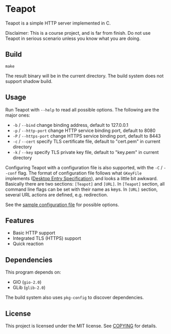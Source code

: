 # Teapot

Teapot is a simple HTTP server implemented in C.

Disclaimer: This is a course project, and is far from finish. Do not use Teapot in serious scenario unless you know what you are doing.

## Build

```shell
make
```

The result binary will be in the current directory. The build system does not support shadow build.

## Usage

Run Teapot with `--help` to read all possible options. The following are the major ones:

- `-b` / `--bind` change binding address, default to 127.0.0.1
- `-p` / `--http-port` change HTTP service binding port, default to 8080
- `-P` / `--https-port` change HTTPS service binding port, default to 8443
- `-c` / `--cert` specify TLS certificate file, default to "cert.pem" in current directory
- `-k` / `--key` specify TLS private key file, default to "key.pem" in current directory

Configuring Teapot with a configuration file is also supported, with the `-C` / `--conf` flag. The format of configuration file follows what `GKeyFile` implements ([Desktop Entry Specification](https://freedesktop.org/wiki/Specifications/desktop-entry-spec)), and looks a little bit awkward. Basically there are two sections: `[Teapot]` and `[URL]`. In `[Teapot]` section, all command line flags can be set with their name as keys. In `[URL]` section, several URL actions are defined, e.g. redirection.

See the [sample configuration file](teapot.example.conf) for possible options.

## Features

- Basic HTTP support
- Integrated TLS (HTTPS) support
- Quick reaction

## Dependencies

This program depends on:

- GIO (`gio-2.0`)
- GLib (`glib-2.0`)

The build system also uses `pkg-config` to discover dependencies.

## License

This project is licensed under the MIT license. See [COPYING](COPYING) for details.
